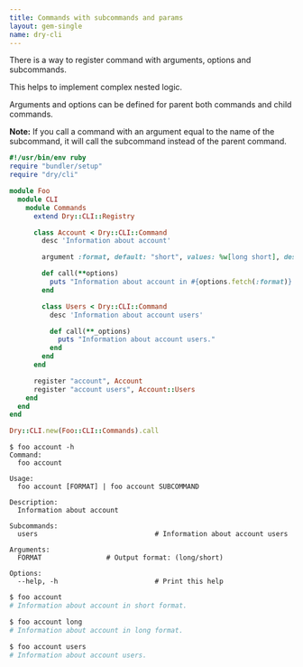 ```yaml
---
title: Commands with subcommands and params
layout: gem-single
name: dry-cli
---
```


There is a way to register command with arguments, options and subcommands.

This helps to implement complex nested logic.

Arguments and options can be defined for parent both commands and child commands.

**Note:** If you call a command with an argument equal to the name of the subcommand, it will call the subcommand instead of the parent command.

```ruby
#!/usr/bin/env ruby
require "bundler/setup"
require "dry/cli"

module Foo
  module CLI
    module Commands
      extend Dry::CLI::Registry

      class Account < Dry::CLI::Command
        desc 'Information about account'

        argument :format, default: "short", values: %w[long short], desc: "Output format"

        def call(**options)
          puts "Information about account in #{options.fetch(:format)} format."
        end

        class Users < Dry::CLI::Command
          desc 'Information about account users'

          def call(**_options)
            puts "Information about account users."
          end
        end
      end

      register "account", Account
      register "account users", Account::Users
    end
  end
end

Dry::CLI.new(Foo::CLI::Commands).call
```
```
$ foo account -h
Command:
  foo account

Usage:
  foo account [FORMAT] | foo account SUBCOMMAND

Description:
  Information about account

Subcommands:
  users                         	# Information about account users

Arguments:
  FORMAT              	# Output format: (long/short)

Options:
  --help, -h                      	# Print this help
```
```sh
$ foo account
# Information about account in short format.
```

```sh
$ foo account long
# Information about account in long format.
```

```sh
$ foo account users
# Information about account users.
```

